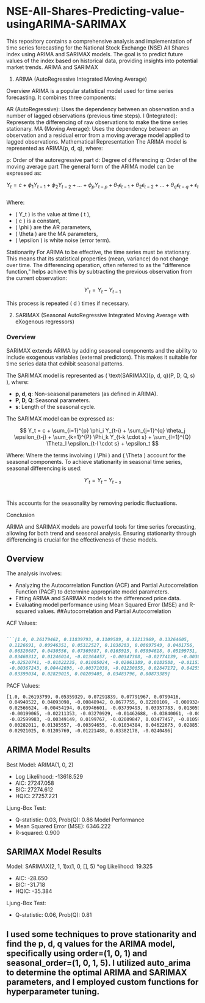 # NSE-All-Shares-Predicting-value-usingARIMA-SARIMAX
This repository contains a comprehensive analysis and implementation of time series forecasting for the National Stock Exchange (NSE) All Shares index using ARIMA and SARIMAX models. The goal is to predict future values of the index based on historical data, providing insights into potential market trends.
ARIMA and SARIMAX

1. ARIMA (AutoRegressive Integrated Moving Average)

Overview
ARIMA is a popular statistical model used for time series forecasting. It combines three components:

AR (AutoRegressive): Uses the dependency between an observation and a number of lagged observations (previous time steps).
I (Integrated): Represents the differencing of raw observations to make the time series stationary.
MA (Moving Average): Uses the dependency between an observation and a residual error from a moving average model applied to lagged observations.
Mathematical Representation
The ARIMA model is represented as ARIMA(p, d, q), where:

p: Order of the autoregressive part
d: Degree of differencing
q: Order of the moving average part
The general form of the ARIMA model can be expressed as:

$$
Y_t = c + \phi_1 Y_{t-1} + \phi_2 Y_{t-2} + ... + \phi_p Y_{t-p} + \theta_1 \epsilon_{t-1} + \theta_2 \epsilon_{t-2} + ... + \theta_q \epsilon_{t-q} + \epsilon_t
$$
​	
Where:
- \( Y_t \) is the value at time \( t \),
- \( c \) is a constant,
- \( \phi \) are the AR parameters,
- \( \theta \) are the MA parameters,
- \( \epsilon \) is white noise (error term).

Stationarity
For ARIMA to be effective, the time series must be stationary. This means that its statistical properties (mean, variance) do not change over time. The differencing operation, often referred to as the "difference function," helps achieve this by subtracting the previous observation from the current observation:

$$
Y'_t = Y_t - Y_{t-1}
$$

 
This process is repeated \( d \) times if necessary.


2. SARIMAX (Seasonal AutoRegressive Integrated Moving Average with eXogenous regressors)

### Overview
SARIMAX extends ARIMA by adding seasonal components and the ability to include exogenous variables (external predictors). This makes it suitable for time series data that exhibit seasonal patterns.

The SARIMAX model is represented as \( \text{SARIMAX}(p, d, q)(P, D, Q, s) \), where:
- **p, d, q**: Non-seasonal parameters (as defined in ARIMA).
- **P, D, Q**: Seasonal parameters.
- **s**: Length of the seasonal cycle.

The SARIMAX model can be expressed as:

$$
Y_t = c + \sum_{i=1}^{p} \phi_i Y_{t-i} + \sum_{j=1}^{q} \theta_j \epsilon_{t-j} + \sum_{k=1}^{P} \Phi_k Y_{t-k \cdot s} + \sum_{l=1}^{Q} \Theta_l \epsilon_{t-l \cdot s} + \epsilon_t
$$

Where:
Where the terms involving \( \Phi \) and \( \Theta \) account for the seasonal components. To achieve stationarity in seasonal time series, seasonal differencing is used:


$$
Y'_t = Y_t - Y_{t-s}
$$
​	
 
This accounts for the seasonality by removing periodic fluctuations.

Conclusion

ARIMA and SARIMAX models are powerful tools for time series forecasting, allowing for both trend and seasonal analysis. Ensuring stationarity through differencing is crucial for the effectiveness of these models.

## Overview

The analysis involves:

* Analyzing the Autocorrelation Function (ACF) and Partial Autocorrelation Function (PACF) to determine appropriate model parameters.
* Fitting ARIMA and SARIMAX models to the differenced price data.
* Evaluating model performance using Mean Squared Error (MSE) and R-squared values.
##Autocorrelation and Partial Autocorrelation

ACF Values:
```markdown

```[1.0, 0.26179462, 0.11839793, 0.1109589, 0.12213969, 0.13264605,
 0.1126691, 0.09946351, 0.05312527, 0.1038283, 0.08697549, 0.0481756,
 0.06320687, 0.0430556, 0.07369887, 0.0165915, 0.05894618, 0.05199751,
 0.03460312, 0.01246014, -0.01364457, -0.00347308, -0.02774139, -0.00302039,
 -0.02520741, -0.01822235, 0.01085024, -0.02061389, 0.0183588, -0.01151293,
 -0.00367243, 0.00442698, -0.00371038, -0.01230855, 0.02847172, 0.04255121,
 0.03399034, 0.02829015, 0.00209405, 0.03483796, 0.00873389]
```

PACF Values:

```markdown
[1.0, 0.26193799, 0.05359329, 0.07291839, 0.07791967, 0.0799416,
 0.04940522, 0.04093098, -0.00848942, 0.0677755, 0.02200109, -0.00893245,
 0.02566624, -0.00454194, 0.03946601, -0.03739493, 0.03957783, 0.01305921,
 -0.00199065, -0.02211353, -0.03270929, -0.01462688, -0.03840061, -0.0019558,
 -0.02599983, -0.00349149, 0.0199767, -0.02009847, 0.03477457, -0.01059519,
 0.00282011, 0.01385557, -0.00394655, -0.01034384, 0.04622673, 0.02885167,
 0.02921025, 0.01205769, -0.01221488, 0.03382178, -0.0240496]

```

## ARIMA Model Results

Best Model: ARIMA(1, 0, 2)
* Log Likelihood: -13618.529
* AIC: 27247.058
* BIC: 27274.612
* HQIC: 27257.221

Ljung-Box Test:

* Q-statistic: 0.03, Prob(Q): 0.86
Model Performance
* Mean Squared Error (MSE): 6346.222
* R-squared: 0.900

## SARIMAX Model Results

Model: SARIMAX(2, 1, 1)x(1, 0, [], 5)
*og Likelihood: 19.325
* AIC: -28.650
* BIC: -31.718
* HQIC: -35.384

Ljung-Box Test:

* Q-statistic: 0.06, Prob(Q): 0.81

## I used some techniques to prove stationarity and find the p, d, q values for the ARIMA model, specifically using order=(1, 0, 1) and seasonal_order=(1, 0, 1, 5). I utilized auto_arima to determine the optimal ARIMA and SARIMAX parameters, and I employed custom functions for hyperparameter tuning.

